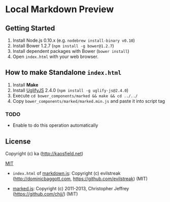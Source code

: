 # Local Markdown Preview

## Getting Started

1. Install Node.js 0.10.x (e.g. `nodebrew install-binary v0.10`)
2. Install Bower 1.2.7 (`npm install -g bower@1.2.7`)
3. Install dependent packages with Bower (`bower install`)
4. Open `index.html` with your web browser.

## How to make Standalone `index.html`

1. Install **Make**
2. Install [UglifyJS](https://github.com/mishoo/UglifyJS) 2.4.0 (`npm install -g uglify-js@2.4.0`)
3. Execute `cd bower_components/marked && make && cd ../../`
4. Copy `bower_components/marked/marked.min.js` and paste it into script tag

### TODO

* Enable to do this operation automatically

## License

Copyright (c) ka (http://kaosfield.net)

[MIT](http://opensource.org/licenses/MIT)

* `index.html` of [markdown.js](https://github.com/evilstreak/markdown-js): Copyright (c) evilstreak (http://dominicbaggott.com, https://github.com/evilstreak) (MIT)

* [marked.js](https://github.com/chjj/marked): Copyright (c) 2011-2013, Christopher Jeffrey (https://github.com/chjj/) (MIT)
